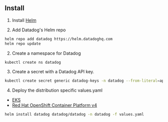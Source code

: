 ## Install

1. Install [Helm](https://v3.helm.sh/docs/intro/install/)

2. Add Datadog's Helm repo

```bash
helm repo add datadog https://helm.datadoghq.com
helm repo update
```

2. Create a namespace for Datadog

```bash
kubectl create ns datadog
```

3. Create a secret with a Datadog API key.

```bash
kubectl create secret generic datadog-keys -n datadog --from-literal=api-key=<API-KEY>
```

4. Deploy the distribution specific values.yaml  

- [EKS](eks-values.yaml)
- [Red Hat OpenShift Container Platform v4](ocp-values.yaml)

```bash
helm install datadog datadog/datadog -n datadog -f values.yaml
```